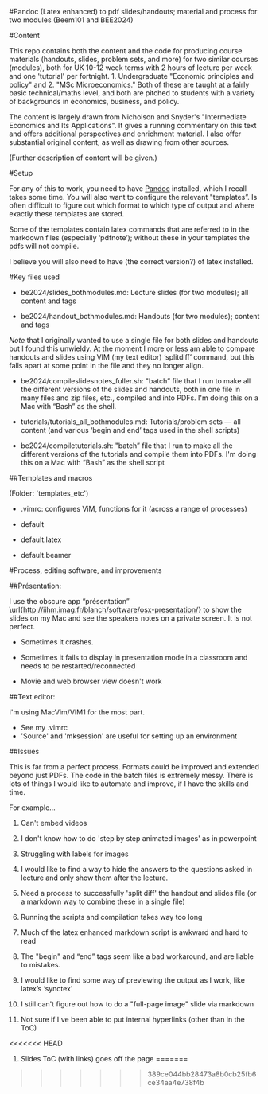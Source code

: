 #Pandoc (Latex enhanced) to pdf slides/handouts; material and process for two modules (Beem101 and BEE2024)

#Content

This repo contains both the content and the code for producing course materials (handouts, slides, problem sets, and more) for two similar courses (modules), both for UK 10-12 week terms with 2 hours of lecture per week and one 'tutorial' per fortnight. 1. Undergraduate "Economic principles and policy" and 2. "MSc Microeconomics." Both of these are taught at a fairly basic technical/maths level, and both are pitched to students with a variety of backgrounds in economics, business, and policy. 

The content is largely drawn from Nicholson and Snyder's "Intermediate Economics and Its Applications". It gives a running commentary on this text and offers additional perspectives and enrichment material. I also offer substantial original content, as well as drawing from other sources.

(Further description of content will be given.)

#Setup

For any of this to work, you need to have [Pandoc](http://pandoc.org/) installed, which I recall takes some time. You will also want to configure the relevant "templates”. Is often difficult to figure out which format to which type of output and where exactly these templates are stored.

Some of the templates contain latex commands that are referred to in the markdown files (especially ‘pdfnote’); without these in your templates the pdfs will not compile.

I believe you will also need to have (the correct version?) of latex installed.


#Key files used

- be2024/slides_bothmodules.md: Lecture slides (for two modules); all content and tags

- be2024/handout_bothmodules.md: Handouts (for two modules); content and tags

*Note* that I originally wanted to use a single file  for both slides and handouts but I found this unwieldy. At the moment I  more or less am able to compare handouts and slides using VIM (my text editor) ‘splitdiff’ command, but this falls apart at some point in the file and they no longer align.

- be2024/compileslidesnotes_fuller.sh:   "batch” file that I run to make all the different versions of the slides and handouts, both in one file in many files and zip files, etc., compiled and into PDFs.  I'm doing this on a Mac with “Bash” as the shell.

- tutorials/tutorials_all_bothmodules.md: Tutorials/problem sets —  all content (and various ‘begin and end’ tags used in the shell scripts)

-  be2024/compiletutorials.sh:  "batch” file that I run to make all the different versions of the tutorials and compile them into PDFs.  I'm doing this on a Mac with “Bash” as the shell script

##Templates and macros

(Folder: 'templates_etc')

- .vimrc: configures ViM, functions for it (across a range of processes)

- default
- default.latex
- default.beamer

#Process, editing software, and improvements

##Présentation:

I use the obscure app “présentation” \url{http://iihm.imag.fr/blanch/software/osx-presentation/} to show the slides on my Mac and see the speakers notes on a private screen. It is not perfect.

- Sometimes it crashes.

- Sometimes it fails to display in presentation mode in a classroom and needs to be restarted/reconnected

- Movie and web browser view doesn't work

##Text editor:

I'm using MacVim/VIM1 for the most part.

- See my .vimrc
- 'Source' and 'mksession' are useful for setting up an environment


##Issues

This is far from a perfect process. Formats could be improved and extended beyond just PDFs. The code in the batch files is extremely messy. There is lots of things I would like to automate and improve, if I have the skills and time.

For example...

1. Can't embed videos

1. I don't know how to do 'step by step animated images' as in powerpoint

1. Struggling with labels for images

1. I would like to find a way to hide the answers to the questions asked in lecture and only show them after the lecture.

1. Need a process to  successfully 'split diff'  the handout  and slides file (or a  markdown way to combine these in a single file)

1.  Running the scripts and compilation takes way too long

1. Much of the latex enhanced markdown script is awkward and hard to read

1. The "begin" and “end” tags seem like a bad workaround, and are liable to mistakes.

1. I would like to find some way of previewing the output as I work, like latex’s ‘synctex'

1.  I still can't figure out how to do a "full-page image" slide via markdown

1. Not sure if I've been able to put internal hyperlinks (other than in the ToC)

<<<<<<< HEAD
1. Slides ToC (with links) goes off the page
=======
>>>>>>> 389ce044bb28473a8b0cb25fb6ce34aa4e738f4b
